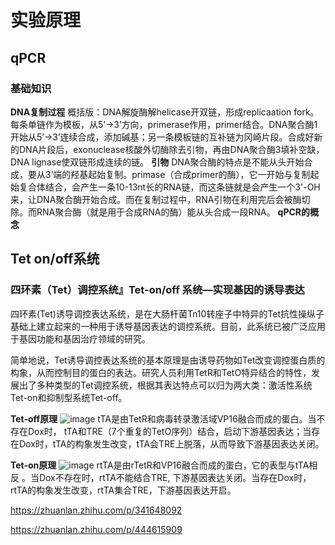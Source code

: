 # 实验原理
## qPCR
### 基础知识
**DNA复制过程**
概括版：DNA解旋酶解helicase开双链，形成replicaation fork。每条单链作为模板，从5’→3’方向，primerase作用，primer结合。DNA聚合酶1开始从5’→3’连续合成，添加碱基；另一条模板链的互补链为冈崎片段。合成好新的DNA片段后，exonuclease核酸外切酶除去引物，再由DNA聚合酶3填补空缺，DNA lignase使双链形成连续的链。
**引物**
DNA聚合酶的特点是不能从头开始合成，要从3’端的羟基起始复制。primase（合成primer的酶），它一开始与复制起始复合体结合，会产生一条10-13nt长的RNA链，而这条链就是会产生一个3'-OH来，让DNA聚合酶开始合成。而在复制过程中，RNA引物在利用完后会被酶切除。而RNA聚合酶（就是用于合成RNA的酶）能从头合成一段RNA。
**qPCR的概念**

## Tet on/off系统
### 四环素（Tet）调控系统』Tet-on/off 系统—实现基因的诱导表达
四环素(Tet)诱导调控表达系统，是在大肠杆菌Tn10转座子中特异的Tet抗性操纵子基础上建立起来的一种用于诱导基因表达的调控系统。目前，此系统已被广泛应用于基因功能和基因治疗领域的研究。

简单地说，Tet诱导调控表达系统的基本原理是由诱导药物如Tet改变调控蛋白质的构象，从而控制目的蛋白的表达。研究人员利用TetR和TetO特异结合的特性，发展出了多种类型的Tet调控系统，根据其表达特点可以归为两大类：激活性系统Tet-on和抑制型系统Tet-off。

**Tet-off原理**
![image](https://github.com/NiEntropy/Bio.entropy_Protocol/assets/139883402/7d2062a7-ffcd-40ea-be98-ef69ad188ba7)
tTA是由TetR和病毒转录激活域VP16融合而成的蛋白。当不存在Dox时， tTA和TRE（7个重复的TetO序列）结合，启动下游基因表达；当存在Dox时，tTA的构象发生改变，tTA会TRE上脱落，从而导致下游基因表达关闭。

**Tet-on原理**
![image](https://github.com/NiEntropy/Bio.entropy_Protocol/assets/139883402/4b33f45e-e41d-42ab-94ac-3a37dd9f09c2)
rtTA是由rTetR和VP16融合而成的蛋白，它的表型与tTA相反 。当Dox不存在时，rtTA不能结合TRE, 下游基因表达关闭。当存在Dox时，rtTA的构象发生改变，rtTA集合TRE，下游基因表达开启。

https://zhuanlan.zhihu.com/p/341648092

https://zhuanlan.zhihu.com/p/444615909
